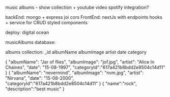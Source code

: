 music albums - show collection + youtube video
spotify integration?

backEnd: mongo + express joi cors
FrontEnd: nextJs with endpoints
hooks + service for CRUD
styled components

deploy: digital ocean

musicAlbums database:

albums collection:
_id
albumName
albumImage
artist
date
category

 {
    "albumName": "Jar of flies",
    "albumImage": "jof.jpg",
    "artist": "Alice In Chaines",
    "date": "15-08-1997",
    "categoryId":"617a421b8bdd2e8504c14d11"
 }
 {
    "albumName": "nevermind",
    "albumImage": "nvm.jpg",
    "artist": "Nirvana",
    "date": "15-08-2000",
    "categoryId":"617a421b8bdd2e8504c14d11"
 }
{
    "name":"rock",
    "description":"best music"
}
